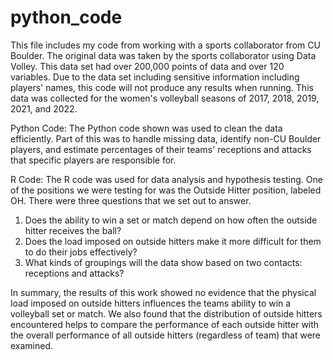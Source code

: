 # python_code
This file includes my code from working with a sports collaborator from CU Boulder. The original data was taken by the sports collaborator using Data Volley. This data set had over 200,000 points of data and over 120 variables. Due to the data set including sensitive information including players' names, this code will not produce any results when running. This data was collected for the women's volleyball seasons of 2017, 2018, 2019, 2021, and 2022.

Python Code:
The Python code shown was used to clean the data efficiently. Part of this was to handle missing data, identify non-CU Boulder players, and estimate percentages of their teams' receptions and attacks that specific players are responsible for.

R Code:
The R code was used for data analysis and hypothesis testing. One of the positions we were testing for was the Outside Hitter position, labeled OH. There were three questions that we set out to answer.
1. Does the ability to win a set or match depend on how often the outside hitter receives the ball?
2. Does the load imposed on outside hitters make it more difficult for them to do their jobs effectively?
3. What kinds of groupings will the data show based on two contacts: receptions and attacks?


In summary, the results of this work showed no evidence that the physical load imposed on outside hitters influences the teams ability to win a volleyball set or match. We also found that the distribution of outside hitters encountered helps to compare the performance of each outside hitter with the overall performance of all outside hitters (regardless of team) that were examined. 
